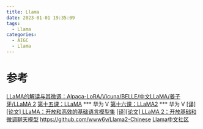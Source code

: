```yaml
---
title: Llama
date: 2023-01-01 19:35:09
tags:
  - Llama
categories:
  - AIGC  
  - Llama
---
```


<p></p>
<!-- more -->



# 参考
[LLaMA的解读与其微调：Alpaca-LoRA/Vicuna/BELLE/中文LLaMA/姜子牙/LLaMA 2](https://blog.csdn.net/v_JULY_v/article/details/129709105)
[第十五课：LLaMA](https://www.bilibili.com/video/BV1nN41157a9/)  *** 华为  V
[第十六课：LLaMA2](https://www.bilibili.com/video/BV1Me411z7ZV/) *** 华为  V
[[译][论文] LLaMA：开放和高效的基础语言模型集](http://arthurchiao.art/blog/llama-paper-zh/)
[[译][论文] LLaMA 2：开放基础和微调聊天模型](http://arthurchiao.art/blog/llama2-paper-zh/)
https://github.com/www6v/Llama2-Chinese
[Llama中文社区](https://llama.family/)